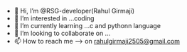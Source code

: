 - 👋 Hi, I’m @RSG-developer(Rahul Girmaji)
- 👀 I’m interested in ...coding
- 🌱 I’m currently learning ...c and pythonn language
- 💞️ I’m looking to collaborate on ...
- 📫 How to reach me --> on rahulgirmaji2505@gmail.com

<!---
RSG-developer/RSG-developer is a ✨ special ✨ repository because its `README.md` (this file) appears on your GitHub profile.
You can click the Preview link to take a look at your changes.
--->
